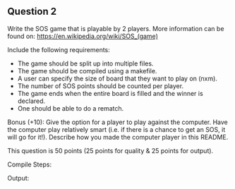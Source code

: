 ## Question 2

Write the SOS game that is playable by 2 players. More information can be found on: <a href="https://en.wikipedia.org/wiki/SOS_(game)">https://en.wikipedia.org/wiki/SOS_(game)</a>

Include the following requirements:
* The game should be split up into multiple files.
* The game should be compiled using a makefile.
* A user can specify the size of board that they want to play on (nxm).
* The number of SOS points should be counted per player.
* The game ends when the entire board is filled and the winner is declared.
* One should be able to do a rematch.

Bonus (+10): Give the option for a player to play against the computer. Have the computer play relatively smart (i.e. if there is a chance to get an SOS, it will go for it!). Describe how you made the computer player in this README.

This question is 50 points (25 points for quality & 25 points for output).

Compile Steps:

Output:
